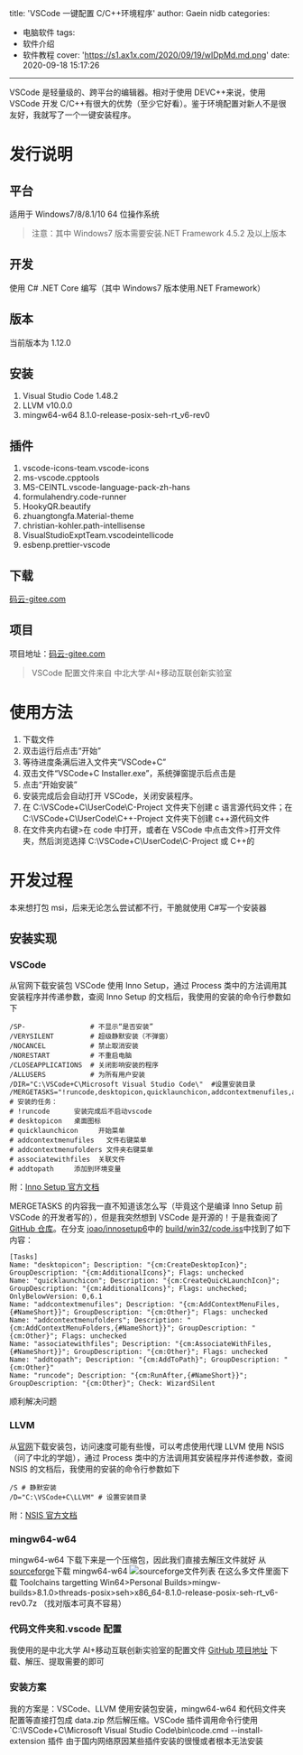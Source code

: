 title: 'VSCode 一键配置 C/C++环境程序'
author: Gaein nidb
categories:

- 电脑软件
  tags:
- 软件介绍
- 软件教程
  cover: 'https://s1.ax1x.com/2020/09/19/wIDpMd.md.png'
  date: 2020-09-18 15:17:26

---

VSCode 是轻量级的、跨平台的编辑器。相对于使用 DEVC++来说，使用 VSCode 开发 C/C++有很大的优势（至少它好看）。鉴于环境配置对新人不是很友好，我就写了一个一键安装程序。

<!-- more -->

# 发行说明

## 平台

适用于 Windows7/8/8.1/10 64 位操作系统

> 注意：其中 Windows7 版本需要安装.NET Framework 4.5.2 及以上版本

## 开发

使用 C# .NET Core 编写（其中 Windows7 版本使用.NET Framework）

## 版本

当前版本为 1.12.0

## 安装

1. Visual Studio Code 1.48.2
2. LLVM v10.0.0
3. mingw64-w64 8.1.0-release-posix-seh-rt_v6-rev0

## 插件

1. vscode-icons-team.vscode-icons
2. ms-vscode.cpptools
3. MS-CEINTL.vscode-language-pack-zh-hans
4. formulahendry.code-runner
5. HookyQR.beautify
6. zhuangtongfa.Material-theme
7. christian-kohler.path-intellisense
8. VisualStudioExptTeam.vscodeintellicode
9. esbenp.prettier-vscode

## 下载

[码云-gitee.com](https://gitee.com/nidb/vscode--c/releases)

## 项目

项目地址：[码云-gitee.com](https://gitee.com/nidb/vscode--c)

> VSCode 配置文件来自 中北大学·AI+移动互联创新实验室

# 使用方法

1. 下载文件
2. 双击运行后点击“开始”
3. 等待进度条满后进入文件夹“VSCode+C”
4. 双击文件“VSCode+C Installer.exe”，系统弹窗提示后点击是
5. 点击“开始安装”
6. 安装完成后会自动打开 VSCode，关闭安装程序。
7. 在 C:\VSCode+C\UserCode\C-Project 文件夹下创建 c 语言源代码文件；在 C:\VSCode+C\UserCode\C++-Project 文件夹下创建 c++源代码文件
8. 在文件夹内右键>在 code 中打开，或者在 VSCode 中点击文件>打开文件夹，然后浏览选择 C:\VSCode+C\UserCode\C-Project 或 C++的

# 开发过程

本来想打包 msi，后来无论怎么尝试都不行，干脆就使用 C#写一个安装器

## 安装实现

### VSCode

从官网下载安装包
VSCode 使用 Inno Setup，通过 Process 类中的方法调用其安装程序并传递参数，查阅 Inno Setup 的文档后，我使用的安装的命令行参数如下

```
/SP-                # 不显示“是否安装”
/VERYSILENT         # 超级静默安装（不弹窗）
/NOCANCEL           # 禁止取消安装
/NORESTART          # 不重启电脑
/CLOSEAPPLICATIONS  # 关闭影响安装的程序
/ALLUSERS           # 为所有用户安装
/DIR="C:\VSCode+C\Microsoft Visual Studio Code\"  #设置安装目录
/MERGETASKS="!runcode,desktopicon,quicklaunchicon,addcontextmenufiles,addcontextmenufolders,associatewithfiles,addtopath"
# 安装的任务：
# !runcode      安装完成后不启动vscode
# desktopicon   桌面图标
# quicklaunchicon     开始菜单
# addcontextmenufiles   文件右键菜单
# addcontextmenufolders 文件夹右键菜单
# associatewithfiles  关联文件
# addtopath     添加到环境变量
```

附：[Inno Setup 官方文档](https://jrsoftware.org/ishelp/topic_setupcmdline.htm)

MERGETASKS 的内容我一直不知道该怎么写（毕竟这个是编译 Inno Setup 前 VSCode 的开发者写的），但是我突然想到 VSCode 是开源的！于是我查阅了[GitHub 仓库](https://github.com/microsoft/vscode)。在分支 [joao/innosetup6](https://github.com/microsoft/vscode/tree/joao/innosetup6)中的 [build/win32/code.iss](https://github.com/microsoft/vscode/blob/joao/innosetup6/build/win32/code.iss)中找到了如下内容：

```
[Tasks]
Name: "desktopicon"; Description: "{cm:CreateDesktopIcon}"; GroupDescription: "{cm:AdditionalIcons}"; Flags: unchecked
Name: "quicklaunchicon"; Description: "{cm:CreateQuickLaunchIcon}"; GroupDescription: "{cm:AdditionalIcons}"; Flags: unchecked; OnlyBelowVersion: 0,6.1
Name: "addcontextmenufiles"; Description: "{cm:AddContextMenuFiles,{#NameShort}}"; GroupDescription: "{cm:Other}"; Flags: unchecked
Name: "addcontextmenufolders"; Description: "{cm:AddContextMenuFolders,{#NameShort}}"; GroupDescription: "{cm:Other}"; Flags: unchecked
Name: "associatewithfiles"; Description: "{cm:AssociateWithFiles,{#NameShort}}"; GroupDescription: "{cm:Other}"; Flags: unchecked
Name: "addtopath"; Description: "{cm:AddToPath}"; GroupDescription: "{cm:Other}"
Name: "runcode"; Description: "{cm:RunAfter,{#NameShort}}"; GroupDescription: "{cm:Other}"; Check: WizardSilent
```

顺利解决问题

### LLVM

从[官网](https://releases.llvm.org/)下载安装包，访问速度可能有些慢，可以考虑使用代理
LLVM 使用 NSIS（问了中北的学姐），通过 Process 类中的方法调用其安装程序并传递参数，查阅 NSIS 的文档后，我使用的安装的命令行参数如下

```
/S # 静默安装
/D="C:\VSCode+C\LLVM" # 设置安装目录
```

附：[NSIS 官方文档](https://nsis.sourceforge.io/Docs/Chapter3.html#installerusage)

### mingw64-w64

mingw64-w64 下载下来是一个压缩包，因此我们直接去解压文件就好
从[sourceforge](https://sourceforge.net/projects/mingw-w64/files/)下载 mingw64-w64
![sourceforge文件列表](https://s1.ax1x.com/2020/09/18/whTJL8.png)
在这么多文件里面下载 Toolchains targetting Win64>Personal Builds>mingw-builds>8.1.0>threads-posix>seh>x86_64-8.1.0-release-posix-seh-rt_v6-rev0.7z
（找对版本可真不容易）

### 代码文件夹和.vscode 配置

我使用的是中北大学 AI+移动互联创新实验室的配置文件
[GitHub 项目地址](https://github.com/android-nuc/VSCode-C-Environment)
下载、解压、提取需要的即可

### 安装方案

我的方案是：VSCode、LLVM 使用安装包安装，mingw64-w64 和代码文件夹配置等直接打包成 data.zip 然后解压缩。VSCode 插件调用命令行使用
`C:\VSCode+C\Microsoft Visual Studio Code\bin\code.cmd --install-extension 插件
由于国内网络原因某些插件安装的很慢或者根本无法安装
